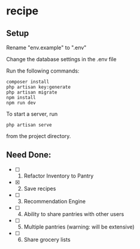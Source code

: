 # recipe

## Setup
Rename "env.example" to ".env"

Change the database settings in the .env file

Run the following commands:
```
composer install
php artisan key:generate
php artisan migrate
npm install
npm run dev
```


To start a server, run
```
php artisan serve
```
from the project directory.

## Need Done:

- [ ] 1. Refactor Inventory to Pantry
- [x] 2. Save recipes
- [ ] 3. Recommendation Engine
- [ ] 4. Ability to share pantries with other users
- [ ] 5. Multiple pantries (warning: will be extensive)
- [ ] 6. Share grocery lists
